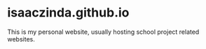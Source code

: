 isaaczinda.github.io
====================
This is my personal website, usually hosting school project related websites.